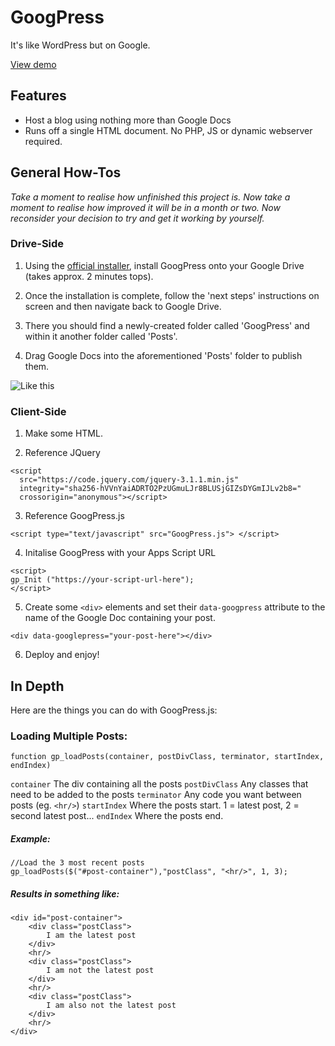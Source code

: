 # GoogPress
It's like WordPress but on Google.

[View demo](http://googpress.twistedcore.co.uk)

## Features

+ Host a blog using nothing more than Google Docs
+ Runs off a single HTML document. No PHP, JS or dynamic webserver required.

## General How-Tos
*Take a moment to realise how unfinished this project is. Now take a moment to realise how improved it will be in a month or two. Now reconsider your decision to try and get it working by yourself.*

### Drive-Side
1) Using the [official installer](https://script.google.com/a/macros/tiffin.kingston.sch.uk/s/AKfycbzMTWqlvd5L7GK5mYvi0m0w9G1nZrluarAehNfHlc021HyxoaVu/exec), install GoogPress onto your Google Drive (takes approx. 2 minutes tops).

2) Once the installation is complete, follow the 'next steps' instructions on screen and then navigate back to Google Drive.

3) There you should find a newly-created folder called 'GoogPress' and within it another folder called 'Posts'.

4) Drag Google Docs into the aforementioned 'Posts' folder to publish them. 

![Like this](http://i.imgur.com/DjSJATa.png)

### Client-Side
1) Make some HTML.

2) Reference JQuery

```
<script
  src="https://code.jquery.com/jquery-3.1.1.min.js"
  integrity="sha256-hVVnYaiADRTO2PzUGmuLJr8BLUSjGIZsDYGmIJLv2b8="
  crossorigin="anonymous"></script>
```

3) Reference GoogPress.js
```
<script type="text/javascript" src="GoogPress.js"> </script>
```

4) Initalise GoogPress with your Apps Script URL
```
<script>
gp_Init ("https://your-script-url-here");
</script>
```

5) Create some ``` <div> ``` elements and set their ```data-googpress``` attribute to the name of the Google Doc containing your post.
```
<div data-googlepress="your-post-here"></div>
```

6) Deploy and enjoy!

## In Depth

Here are the things you can do with GoogPress.js:

### Loading Multiple Posts:

```function gp_loadPosts(container, postDivClass, terminator, startIndex, endIndex)```

```container``` The div containing all the posts
```postDivClass``` Any classes that need to be added to the posts
```terminator``` Any code you want between posts (eg. ```<hr/>```)
```startIndex``` Where the posts start. 1 = latest post, 2 = second latest post...
```endIndex``` Where the posts end.

##### Example:
``` 
//Load the 3 most recent posts
gp_loadPosts($("#post-container"),"postClass", "<hr/>", 1, 3);
```
##### Results in something like:
``` 
<div id="post-container">
    <div class="postClass">
        I am the latest post
    </div>
    <hr/>
    <div class="postClass">
        I am not the latest post
    </div>
    <hr/>
    <div class="postClass">
        I am also not the latest post
    </div>
    <hr/>
</div>
```


